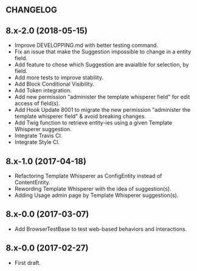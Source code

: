 CHANGELOG
---------

## 8.x-2.0 (2018-05-15)
 - Improve DEVELOPPING.md with better testing command.
 - Fix an issue that make the Suggestion impossible to change in a entity field.
 - Add feature to chose which Suggestion are avaialble for selection, by field.
 - Add more tests to improve stability.
 - Add Block Conditional Visibility.
 - Add Token integration.
 - Add new permission "administer the template whisperer field" for edit access of field(s).
 - Add Hook Update 8001 to migrate the new permission "administer the template whisperer field" & avoid breaking changes.
 - Add Twig function to retrieve entity-ies using a given Template Whisperer suggestion.
 - Integrate Travis CI.
 - Integrate Style CI.

## 8.x-1.0 (2017-04-18)
 - Refactoring Template Whisperer as ConfigEntity instead of ContentEntity.
 - Rewording Template Whisperer with the idea of suggestion(s).
 - Adding Usage admin page by Template Whisperer suggestion(s).

## 8.x-0.0 (2017-03-07)
 - Add BrowserTestBase to test web-based behaviors and interactions.

## 8.x-0.0 (2017-02-27)
 - First draft.
